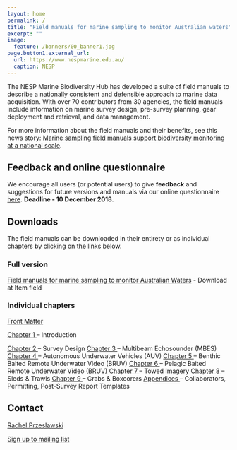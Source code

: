 ```yaml
---
layout: home
permalink: /
title: "Field manuals for marine sampling to monitor Australian waters"
excerpt: ""
image:
  feature: /banners/00_banner1.jpg
page.button1.external_url:
  url: https://www.nespmarine.edu.au/
  caption: NESP
---
```


The NESP Marine Biodiversity Hub has developed a suite of field manuals to describe a nationally consistent and defensible approach to marine data acquisition. With over 70 contributors from 30 agencies, the field manuals include information on marine survey design, pre-survey planning, gear deployment and retrieval, and data management.

For more information about the field manuals and their benefits, see this news story: [Marine sampling field manuals support biodiversity monitoring at a national scale](https://www.nespmarine.edu.au/news/marine-sampling-field-manuals-support-biodiversity-monitoring-national-scale).

## Feedback and online questionnaire
We encourage all users (or potential users) to give <b>feedback</b> and suggestions for future versions and manuals via our online questionnaire [here](https://www.surveymonkey.com/r/NZRLMHB). <b> Deadline - 10 December 2018</b>.

## Downloads
The field manuals can be downloaded in their entirety or as individual chapters by clicking on the links below.

### Full version
<a href="https://www.nespmarine.edu.au/document/field-manuals-marine-sampling-monitor-australian-waters" class="btn">Field manuals for marine sampling to monitor Australian Waters</a> - Download at Item field

### Individual chapters

<a href="https://www.nespmarine.edu.au/sites/default/files/_PUBLIC_/FieldManuals_NESPMarineHub_FrontMatter_v1.pdf" class="btn">Front Matter</a>

<a href="https://www.nespmarine.edu.au/sites/default/files/_PUBLIC_/FieldManuals_NESPMarineHub_Chapter1_Intro_v1.pdf" class="btn">Chapter 1 </a>– Introduction

<a href="https://www.nespmarine.edu.au/sites/default/files/_PUBLIC_/FieldManuals_NESPMarineHub_Chapter2_Design_v1.pdf" class="btn">Chapter 2 </a>– Survey Design
<a href="https://www.nespmarine.edu.au/sites/default/files/_PUBLIC_/FieldManuals_NESPMarineHub_Chapter3_MBES_v1.pdf" class="btn">Chapter 3 </a>– Multibeam Echosounder (MBES)
<a href="https://www.nespmarine.edu.au/sites/default/files/FieldManuals_NESPMarineHub_Chapter4_AUV_v1.pdf" class="btn">Chapter 4 </a>– Autonomous Underwater Vehicles (AUV)
<a href="https://benthic-bruvs-field-manual.github.io/" class="btn">Chapter 5 </a>– Benthic Baited Remote Underwater Video (BRUV)
<a href="https://www.nespmarine.edu.au/sites/default/files/_PUBLIC_/FieldManuals_NESPMarineHub_Chapter6_PBRUV_v1.pdf" class="btn">Chapter 6 </a>– Pelagic Baited Remote Underwater Video (BRUV)
<a href="https://www.nespmarine.edu.au/sites/default/files/FieldManuals_NESPMarineHub_Chapter7_TowedImagery_v1.pdf" class="btn">Chapter 7 </a>– Towed Imagery
<a href="https://www.nespmarine.edu.au/sites/default/files/_PUBLIC_/FieldManuals_NESPMarineHub_Chapter8_Sled_v1.pdf" class="btn">Chapter 8 </a>– Sleds & Trawls
<a href="https://www.nespmarine.edu.au/sites/default/files/_PUBLIC_/FieldManuals_NESPMarineHub_Chapter9_Grab_v1.pdf" class="btn">Chapter 9 </a>– Grabs & Boxcorers
<a href="https://www.nespmarine.edu.au/sites/default/files/_PUBLIC_/FieldManuals_NESPMarineHub_Appendices_v1.pdf" class="btn">Appendices </a>– Collaborators, Permitting, Post-Survey Report Templates

## Contact

[Rachel Przeslawski](https://www.nespmarine.edu.au/contact/przeslawski-rachel)

 
<a href="https://docs.google.com/forms/d/e/1FAIpQLSezHvqOCPEp8f0xopHJ4nmoN6bhrdPzbKmInLuTQR7UNrTLRQ/viewform?usp=sf_link" class="btn">Sign up to mailing list</a>

